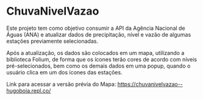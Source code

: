 # ChuvaNivelVazao

Este projeto tem como objetivo consumir a API da Agência Nacional de Águas (ANA) e atualizar dados de precipitação, nível e vazão de algumas estações previamente selecionadas.

Após a atualização, os dados são colocados em um mapa, utilizando a biblioteca Folium, de forma que os ícones terão cores de acordo com níveis pré-selecionados, bem como os demais dados em uma popup, quando o usuário clica em um dos ícones das estações.

Link para acessar a versão prévia do Mapa: https://chuvanivelvazao--hugoboia.repl.co/
